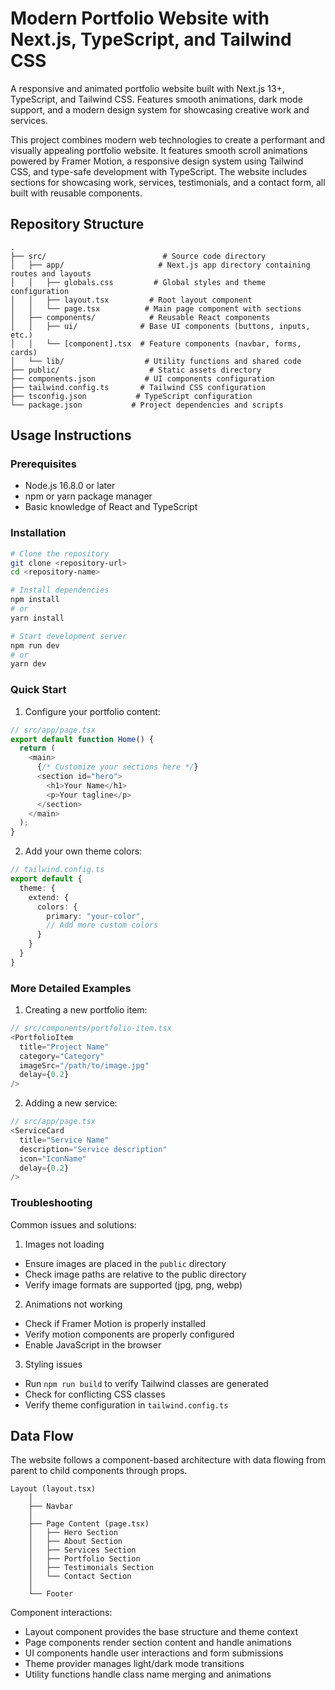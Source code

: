 # Modern Portfolio Website with Next.js, TypeScript, and Tailwind CSS

A responsive and animated portfolio website built with Next.js 13+, TypeScript, and Tailwind CSS. Features smooth animations, dark mode support, and a modern design system for showcasing creative work and services.

This project combines modern web technologies to create a performant and visually appealing portfolio website. It features smooth scroll animations powered by Framer Motion, a responsive design system using Tailwind CSS, and type-safe development with TypeScript. The website includes sections for showcasing work, services, testimonials, and a contact form, all built with reusable components.

## Repository Structure
```
.
├── src/                          # Source code directory
│   ├── app/                     # Next.js app directory containing routes and layouts
│   │   ├── globals.css         # Global styles and theme configuration
│   │   ├── layout.tsx         # Root layout component
│   │   └── page.tsx          # Main page component with sections
│   ├── components/            # Reusable React components
│   │   ├── ui/              # Base UI components (buttons, inputs, etc.)
│   │   └── [component].tsx  # Feature components (navbar, forms, cards)
│   └── lib/                  # Utility functions and shared code
├── public/                    # Static assets directory
├── components.json           # UI components configuration
├── tailwind.config.ts       # Tailwind CSS configuration
├── tsconfig.json           # TypeScript configuration
└── package.json           # Project dependencies and scripts
```

## Usage Instructions
### Prerequisites
- Node.js 16.8.0 or later
- npm or yarn package manager
- Basic knowledge of React and TypeScript

### Installation

```bash
# Clone the repository
git clone <repository-url>
cd <repository-name>

# Install dependencies
npm install
# or
yarn install

# Start development server
npm run dev
# or
yarn dev
```

### Quick Start

1. Configure your portfolio content:
```typescript
// src/app/page.tsx
export default function Home() {
  return (
    <main>
      {/* Customize your sections here */}
      <section id="hero">
        <h1>Your Name</h1>
        <p>Your tagline</p>
      </section>
    </main>
  );
}
```

2. Add your own theme colors:
```typescript
// tailwind.config.ts
export default {
  theme: {
    extend: {
      colors: {
        primary: "your-color",
        // Add more custom colors
      }
    }
  }
}
```

### More Detailed Examples

1. Creating a new portfolio item:
```typescript
// src/components/portfolio-item.tsx
<PortfolioItem
  title="Project Name"
  category="Category"
  imageSrc="/path/to/image.jpg"
  delay={0.2}
/>
```

2. Adding a new service:
```typescript
// src/app/page.tsx
<ServiceCard
  title="Service Name"
  description="Service description"
  icon="IconName"
  delay={0.2}
/>
```

### Troubleshooting

Common issues and solutions:

1. Images not loading
- Ensure images are placed in the `public` directory
- Check image paths are relative to the public directory
- Verify image formats are supported (jpg, png, webp)

2. Animations not working
- Check if Framer Motion is properly installed
- Verify motion components are properly configured
- Enable JavaScript in the browser

3. Styling issues
- Run `npm run build` to verify Tailwind classes are generated
- Check for conflicting CSS classes
- Verify theme configuration in `tailwind.config.ts`

## Data Flow

The website follows a component-based architecture with data flowing from parent to child components through props.

```ascii
Layout (layout.tsx)
    │
    ├── Navbar
    │
    ├── Page Content (page.tsx)
    │   ├── Hero Section
    │   ├── About Section
    │   ├── Services Section
    │   ├── Portfolio Section
    │   ├── Testimonials Section
    │   └── Contact Section
    │
    └── Footer
```

Component interactions:
- Layout component provides the base structure and theme context
- Page components render section content and handle animations
- UI components handle user interactions and form submissions
- Theme provider manages light/dark mode transitions
- Utility functions handle class name merging and animations